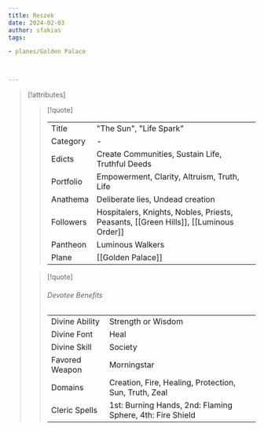 ```yaml
---
title: Reszek
date: 2024-02-03
author: sfakias
tags:

- planes/Golden Palace



---
```

> [!attributes]
> 
> > [!quote]
> >
> > | | |
> > | --- | --- |
> > | Title | "The Sun", "Life Spark" |
> > | Category | - |
> > | Edicts | Create Communities, Sustain Life, Truthful Deeds |
> > | Portfolio | Empowerment, Clarity, Altruism, Truth, Life |
> > | Anathema | Deliberate lies, Undead creation  |
> > | Followers | Hospitalers, Knights, Nobles, Priests, Peasants, [[Green Hills]], [[Luminous Order]]|
> > | Pantheon | Luminous Walkers |
> > | Plane | [[Golden Palace]] |
>
> > [!quote]
> > 
> > ###### Devotee Benefits
> > | | |
> > | --- | --- |
> > | Divine Ability | Strength or Wisdom |
> > | Divine Font | Heal |
> > | Divine Skill | Society |
> > | Favored Weapon | Morningstar |
> > | Domains | Creation, Fire, Healing, Protection, Sun, Truth, Zeal |
> > | Cleric Spells | 1st: Burning Hands, 2nd: Flaming Sphere, 4th: Fire Shield |
